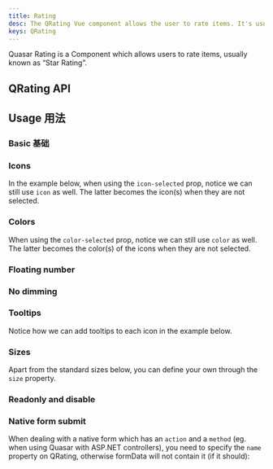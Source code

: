 ```yaml
---
title: Rating
desc: The QRating Vue component allows the user to rate items. It's usually known as 'star rating'.
keys: QRating
---
```


Quasar Rating is a Component which allows users to rate items, usually known as “Star Rating”.

## QRating API

<doc-api file="QRating" />

## Usage 用法

### Basic 基础

<doc-example title="Basic" file="QRating/Basic" />

<doc-example title="Custom number of choices" file="QRating/Max" />

### Icons

<doc-example title="Image icons" file="QRating/Images" />

In the example below, when using the `icon-selected` prop, notice we can still use `icon` as well. The latter becomes the icon(s) when they are not selected.

<doc-example title="Different icon when selected" file="QRating/SelectedIcon" />

<doc-example title="Different icon for each rating" file="QRating/ArrayIcon" />

### Colors

When using the `color-selected` prop, notice we can still use `color` as well. The latter becomes the color(s) of the icons when they are not selected.

<doc-example title="Different color for each rating" file="QRating/Colors" />

### Floating number

<doc-example title="Different icon and color when half selected" file="QRating/HalfSelected" />

### No dimming

<doc-example title="No dimming" file="QRating/NoDimming" />

### Tooltips

Notice how we can add tooltips to each icon in the example below.

<doc-example title="With QTooltip" file="QRating/SlotTip" />

### Sizes

Apart from the standard sizes below, you can define your own through the `size` property.

<doc-example title="Standard sizes" file="QRating/StandardSizes" />

### Readonly and disable

<doc-example title="Readonly and disable" file="QRating/ReadonlyDisable" />

### Native form submit

When dealing with a native form which has an `action` and a `method` (eg. when using Quasar with ASP.NET controllers), you need to specify the `name` property on QRating, otherwise formData will not contain it (if it should):

<doc-example title="Native form" file="QRating/NativeForm" />
